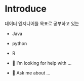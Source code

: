
# Introduce
 데이터 엔지니어를 목표로 공부하고 있는
- Java 
- python
- R





- 🤔 I’m looking for help with ...
- 💬 Ask me about ...


